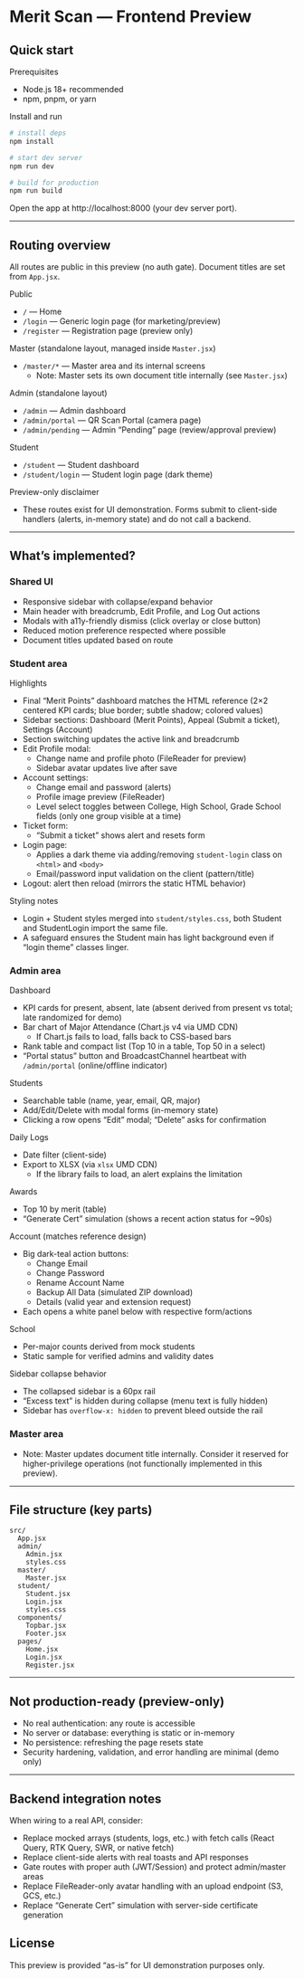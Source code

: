 # Merit Scan — Frontend Preview

## Quick start

Prerequisites
- Node.js 18+ recommended
- npm, pnpm, or yarn

Install and run
```bash
# install deps
npm install

# start dev server
npm run dev

# build for production
npm run build
```

Open the app at http://localhost:8000 (your dev server port).

---

## Routing overview

All routes are public in this preview (no auth gate). Document titles are set from `App.jsx`.

Public
- `/` — Home
- `/login` — Generic login page (for marketing/preview)
- `/register` — Registration page (preview only)

Master (standalone layout, managed inside `Master.jsx`)
- `/master/*` — Master area and its internal screens
  - Note: Master sets its own document title internally (see `Master.jsx`)

Admin (standalone layout)
- `/admin` — Admin dashboard
- `/admin/portal` — QR Scan Portal (camera page)
- `/admin/pending` — Admin “Pending” page (review/approval preview)

Student
- `/student` — Student dashboard
- `/student/login` — Student login page (dark theme)

Preview-only disclaimer
- These routes exist for UI demonstration. Forms submit to client-side handlers (alerts, in-memory state) and do not call a backend.

---

## What’s implemented?

### Shared UI
- Responsive sidebar with collapse/expand behavior
- Main header with breadcrumb, Edit Profile, and Log Out actions
- Modals with a11y-friendly dismiss (click overlay or close button)
- Reduced motion preference respected where possible
- Document titles updated based on route

### Student area

Highlights
- Final “Merit Points” dashboard matches the HTML reference (2×2 centered KPI cards; blue border; subtle shadow; colored values)
- Sidebar sections: Dashboard (Merit Points), Appeal (Submit a ticket), Settings (Account)
- Section switching updates the active link and breadcrumb
- Edit Profile modal:
  - Change name and profile photo (FileReader for preview)
  - Sidebar avatar updates live after save
- Account settings:
  - Change email and password (alerts)
  - Profile image preview (FileReader)
  - Level select toggles between College, High School, Grade School fields (only one group visible at a time)
- Ticket form:
  - “Submit a ticket” shows alert and resets form
- Login page:
  - Applies a dark theme via adding/removing `student-login` class on `<html>` and `<body>`
  - Email/password input validation on the client (pattern/title)
- Logout: alert then reload (mirrors the static HTML behavior)

Styling notes
- Login + Student styles merged into `student/styles.css`, both Student and StudentLogin import the same file.
- A safeguard ensures the Student main has light background even if “login theme” classes linger.

### Admin area

Dashboard
- KPI cards for present, absent, late (absent derived from present vs total; late randomized for demo)
- Bar chart of Major Attendance (Chart.js v4 via UMD CDN)
  - If Chart.js fails to load, falls back to CSS-based bars
- Rank table and compact list (Top 10 in a table, Top 50 in a select)
- “Portal status” button and BroadcastChannel heartbeat with `/admin/portal` (online/offline indicator)

Students
- Searchable table (name, year, email, QR, major)
- Add/Edit/Delete with modal forms (in-memory state)
- Clicking a row opens “Edit” modal; “Delete” asks for confirmation

Daily Logs
- Date filter (client-side)
- Export to XLSX (via `xlsx` UMD CDN)
  - If the library fails to load, an alert explains the limitation

Awards
- Top 10 by merit (table)
- “Generate Cert” simulation (shows a recent action status for ~90s)

Account (matches reference design)
- Big dark-teal action buttons:
  - Change Email
  - Change Password
  - Rename Account Name
  - Backup All Data (simulated ZIP download)
  - Details (valid year and extension request)
- Each opens a white panel below with respective form/actions

School
- Per-major counts derived from mock students
- Static sample for verified admins and validity dates

Sidebar collapse behavior
- The collapsed sidebar is a 60px rail
- “Excess text” is hidden during collapse (menu text is fully hidden)
- Sidebar has `overflow-x: hidden` to prevent bleed outside the rail

### Master area
- Note: Master updates document title internally. Consider it reserved for higher-privilege operations (not functionally implemented in this preview).

---

## File structure (key parts)

```
src/
  App.jsx
  admin/
    Admin.jsx
    styles.css       
  master/
    Master.jsx
  student/
    Student.jsx
    Login.jsx
    styles.css        
  components/
    Topbar.jsx
    Footer.jsx
  pages/
    Home.jsx
    Login.jsx
    Register.jsx
```

---

## Not production-ready (preview-only)
- No real authentication: any route is accessible
- No server or database: everything is static or in-memory
- No persistence: refreshing the page resets state
- Security hardening, validation, and error handling are minimal (demo only)

---

## Backend integration notes
When wiring to a real API, consider:
- Replace mocked arrays (students, logs, etc.) with fetch calls (React Query, RTK Query, SWR, or native fetch)
- Replace client-side alerts with real toasts and API responses
- Gate routes with proper auth (JWT/Session) and protect admin/master areas
- Replace FileReader-only avatar handling with an upload endpoint (S3, GCS, etc.)
- Replace “Generate Cert” simulation with server-side certificate generation


## License

This preview is provided “as-is” for UI demonstration purposes only.

